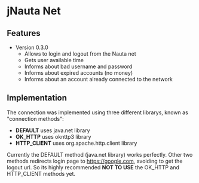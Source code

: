 # jNauta Net

## Features

* Version 0.3.0
    * Allows to login and logout from the Nauta net
    * Gets user available time
    * Informs about bad username and password
    * Informs about expired accounts (no money)
    * Informs about an account already connected to the network

## Implementation

The connection was implemented using three different librarys, known as "connection methods":

* **DEFAULT** uses java.net library
* **OK_HTTP** uses oknttp3 library
* **HTTP_CLIENT** uses org.apache.http.client library

Currently the DEFAULT method (java.net library) works perfectly. Other two methods redirects login page
to https://google.com, avoiding to get the logout url.
So its highly recommended **NOT TO USE** the OK_HTTP and HTTP_CLIENT methods yet.
